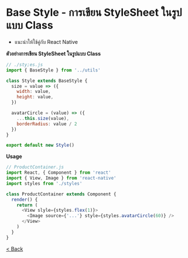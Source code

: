 # Base Style - การเขียน StyleSheet ในรูปแบบ Class
- แนะนำให้ใช้คู่กับ React Native

**ตัวอย่างการเขียน StyleSheet ในรูปแบบ Class**
```js
// ./sty;es.js
import { BaseStyle } from '../utils'

class Style extends BaseStyle {
  size = value => ({
    width: value,
    height: value,
  })

  avatarCircle = (value) => ({
    ...this.size(value),
    borderRadius: value / 2
  })
}

export default new Style()
```

**Usage**
```js
// ProductContainer.js
import React, { Component } from 'react'
import { View, Image } from 'react-native'
import styles from './styles'

class ProductContainer extends Component {
  render() {
    return (
      <View slyle={styles.flex(1)}>
        <Image source={'...'} style={styles.avatarCircle(60)} />
      </View>
    )
  }
}
```

[< Back](../README.md)